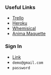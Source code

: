 ### Useful Links

- [Trello](https://trello.com/b/Ufl8eVM1/yam-dev)
- [Heroku](https://yam-community.herokuapp.com)
- [Whemisical](https://whimsical.com/MTz4JKuQPNuku4yVofFFSC)
- [Anima Maquette](https://projects.animaapp.com/#/p/7NxBqIi)


### Sign In

- [Link](https://yam-community.herokuapp.com/users/sign_in)
- `demo@gmail.com`
- `password`
